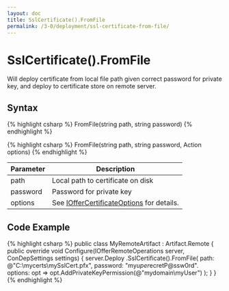 ```yaml
---
layout: doc
title: SslCertificate().FromFile
permalink: /3-0/deployment/ssl-certificate-from-file/
---
```


SslCertificate().FromFile
=======================

Will deploy certificate from local file path given correct password for private key, and deploy to certificate store on remote server.

## Syntax

{% highlight csharp %}
FromFile(string path, string password)
{% endhighlight %}

{% highlight csharp %}
FromFile(string path, string password, Action<IOfferCertificateOptions> options)
{% endhighlight %}

<table>
	<thead>
		<tr>
			<th>Parameter</th>
			<th>Description</th>
		</tr>
	</thead>
	<tbody>
		<tr>
			<td>path</td>
			<td>Local path to certificate on disk</td>
		</tr>
		<tr>
			<td>password</td>
			<td>Password for private key</td>
		</tr>
		<tr>
			<td>options</td>
			<td>See <a href="../../options/IOfferCertificateOptions/">IOfferCertificateOptions</a> for details.</td>
		</tr>
	</tbody>
</table>

## Code Example

{% highlight csharp %}
public class MyRemoteArtifact : Artifact.Remote
{
  public override void Configure(IOfferRemoteOperations server, ConDepSettings settings)
  {
    server.Deploy
      .SslCertificate().FromFile(
        path: @"C:\mycerts\mySslCert.pfx", 
        password: "my$uper$ecretP@ssw0rd".
        options: opt => opt.AddPrivateKeyPermission(@"mydomain\myUser")
      );
  }
}
{% endhighlight %}

